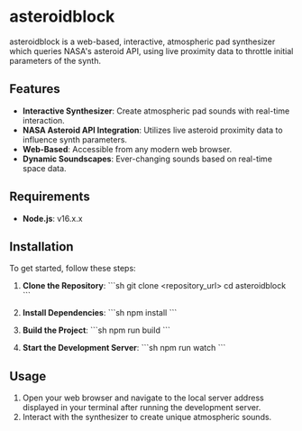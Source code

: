# asteroidblock

asteroidblock is a web-based, interactive, atmospheric pad synthesizer which queries NASA's asteroid API, using live proximity data to throttle initial parameters of the synth.

## Features

- **Interactive Synthesizer**: Create atmospheric pad sounds with real-time interaction.
- **NASA Asteroid API Integration**: Utilizes live asteroid proximity data to influence synth parameters.
- **Web-Based**: Accessible from any modern web browser.
- **Dynamic Soundscapes**: Ever-changing sounds based on real-time space data.

## Requirements

- **Node.js**: v16.x.x

## Installation

To get started, follow these steps:

1. **Clone the Repository**:
   \`\`\`sh
   git clone <repository_url>
   cd asteroidblock
   \`\`\`

2. **Install Dependencies**:
   \`\`\`sh
   npm install
   \`\`\`

3. **Build the Project**:
   \`\`\`sh
   npm run build
   \`\`\`

4. **Start the Development Server**:
   \`\`\`sh
   npm run watch
   \`\`\`

## Usage

1. Open your web browser and navigate to the local server address displayed in your terminal after running the development server.
2. Interact with the synthesizer to create unique atmospheric sounds.
